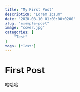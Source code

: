 ```yaml
---
title: "My First Post"
description: "Lorem Ipsum"
date: "2020-08-10 01:00:00+0200"
slug: "example-post"
image: "cover.jpg"
categories: [
    "Test"
]
tags: ["Test"]
---
```


# First Post

哈哈哈